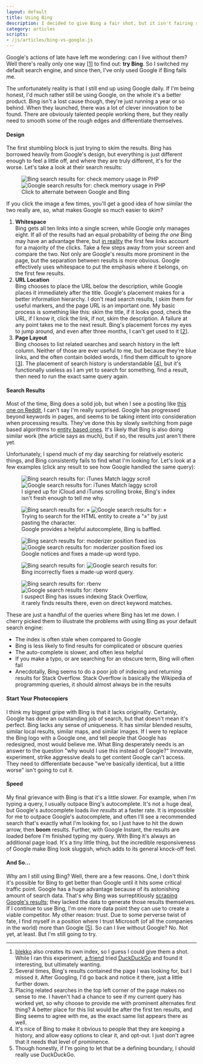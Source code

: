 ```yaml
---
layout: default
title: Using Bing
description: I decided to give Bing a fair shot, but it isn't fairing so well.
category: articles
scripts:
- /js/articles/bing-vs-google.js
---
```

Google's actions of late have left me wondering: can I live without them? Well there's really only one way \[[1](#footnotes)\] to find out: **try Bing**. So I switched my default search engine, and since then, I've only used Google if Bing fails me. 

The unfortunately reality is that I still end up using Google daily. If I'm being honest, I'd much rather still be using Google, on the whole it's a better product. Bing isn't a lost cause though, they're just running a year or so behind. When they launched, there was a lot of clever innovation to be found. There are obviously talented people working there, but they really need to smooth some of the rough edges and differentiate themselves.

#### Design

The first stumbling block is just trying to skim the results. Bing has borrowed heavily from Google's design, but everything is just different enough to feel a little off, and where they are truly different, it's for the worse. Let's take a look at their search results:

<figure class="full" id="results-comparison">
	<img src="/images/articles/bing-vs-google/example-1-bing.png" alt="Bing search results for: check memory usage in PHP">
	<img src="/images/articles/bing-vs-google/example-1-google.png" alt="Google search results for: check memory usage in PHP">
	<figcaption>Click to alternate between Google and Bing</figcaption>
</figure>

If you click the image a few times, you'll get a good idea of how similar the two really are, so, what makes Google so much easier to skim?

1.	**Whitespace**  
	Bing gets all ten links into a single screen, while Google only manages eight. If all of the results had an equal probability of being *the one* Bing may have an advantage there, but [in reality](http://www.seomoz.org/blog/mission-imposserpble-establishing-clickthrough-rates) the first few links account for a majority of the clicks. Take a few steps away from your screen and compare the two. Not only are Google's results more prominent in the page, but the separation between results is more obvious. Google effectively uses whitespace to put the emphasis where it belongs, on the first few results.
2.	**URL Location**  
	Bing chooses to place the URL below the description, while Google places it immediately after the title. Google's placement makes for a better information hierarchy. I don't read search results, I skim them for useful markers, and the page URL is an important one. My basic process is something like this: skim the title, if it looks good, check the URL, if I know it, click the link, if not, skim the description. A failure at any point takes me to the next result. Bing's placement forces my eyes to jump around, and even after three months, I can't get used to it \[[2](#footnotes)\].
3.	**Page Layout**  
	Bing chooses to list related searches and search history in the left column. Neither of those are ever useful to me, but because they're blue links, and the often contain bolded words, I find them difficult to ignore \[[3](#footnotes)\]. The placement of search history is understandable \[[4](#footnotes)\], but it's functionally useless as I am yet to search for something, find a result, then need to run the exact same query again.

#### Search Results

Most of the time, Bing does a solid job, but when I see a posting like [this one on Reddit](http://www.reddit.com/r/pics/comments/l80eb/why_i_use_google_a_comparison_vs_bing_yahoo/), I can't say I'm really surprised. Google has progressed beyond keywords in pages, and seems to be taking intent into consideration when processing results. They've done this by slowly switching from page based algorithms to [entity based ones](http://justinbriggs.org/entity-search-results-the-on-going-evolution-of-search). It's likely that Bing is also doing similar work (the article says as much), but if so, the results just aren't there yet.

Unfortunately, I spend much of my day searching for relatively esoteric things, and Bing consistently fails to find what I'm looking for. Let's look at a few examples (click any result to see how Google handled the same query): 

<figure class="full">
	<img src="/images/articles/bing-vs-google/example-2-bing.png" alt="Bing search results for: iTunes Match laggy scroll">
	<img src="/images/articles/bing-vs-google/example-2-google.png" alt="Google search results for: iTunes Match laggy scroll">
	<figcaption>I signed up for iCloud and iTunes scrolling broke, Bing's index isn't fresh enough to tell me why.</figcaption>
</figure>

<figure class="full">
	<img src="/images/articles/bing-vs-google/example-3-bing.png" alt="Bing search results for: &raquo;">
	<img src="/images/articles/bing-vs-google/example-3-google.png" alt="Google search results for: &raquo;">
	<figcaption>Trying to search for the HTML entity to create a "&raquo;" by just pasting the character.<br> Google provides a helpful autocomplete, Bing is baffled.</figcaption>
</figure>

<figure class="full">
	<img src="/images/articles/bing-vs-google/example-4-bing.png" alt="Bing search results for: moderizer position fixed ios">
	<img src="/images/articles/bing-vs-google/example-4-google.png" alt="Google search results for: moderizer position fixed ios">
	<figcaption>Google notices and fixes a made-up word typo.</figcaption>
</figure>

<figure class="full">
	<img src="/images/articles/bing-vs-google/example-5-bing.png" alt="Bing search results for: ">
	<img src="/images/articles/bing-vs-google/example-5-google.png" alt="Google search results for: ">
	<figcaption>Bing incorrectly fixes a made-up word query.</figcaption>
</figure>

<figure class="full">
	<img src="/images/articles/bing-vs-google/example-6-bing.png" alt="Bing search results for: rbenv">
	<img src="/images/articles/bing-vs-google/example-6-google.png" alt="Google search results for: rbenv">
	<figcaption>I suspect Bing has issues indexing Stack Overflow, <br>it rarely finds results there, even on direct keyword matches.</figcaption>
</figure>

These are just a handful of the queries where Bing has let me down. I cherry picked them to illustrate the problems with using Bing as your default search engine:

- 	The index is often stale when compared to Google
- 	Bing is less likely to find results for complicated or obscure queries
- 	The auto-complete is slower, and often less helpful
- 	If you make a typo, or are searching for an obscure term, Bing will often fail
- 	Anecdotally, Bing seems to do a poor job of indexing and returning results for Stack Overflow. Stack Overflow is basically the Wikipedia of programming queries, it should almost always be in the results

#### Start Your Photocopiers

I think my biggest gripe with Bing is that it lacks originality. Certainly, Google has done an outstanding job of search, but that doesn't mean it's perfect. Bing lacks any sense of uniqueness. It has similar blended results, similar local results, similar maps, and similar images. If I were to replace the Bing logo with a Google one, and tell people that Google has redesigned, most would believe me. What Bing desperately needs is an answer to the question "why would I use this instead of Google?" Innovate, experiment, strike aggressive deals to get content Google can't access. They need to differentiate because "we're basically identical, but a little worse" isn't going to cut it.

#### Speed

My final grievance with Bing is that it's a little slower. For example, when I'm typing a query, I usually outpace Bing's autocomplete. It's not a huge deal, but Google's autocomplete loads *live results* at a faster rate. It is impossible for me to outpace Google's autocomplete, and often I'll see a recommended search that's exactly what I'm looking for, so I just have to hit the down arrow, then **boom** results. Further, with Google Instant, the results are loaded before I'm finished typing my query. With Bing it's always an additional page load. It's a tiny little thing, but the incredible responsiveness of Google make Bing look sluggish, which adds to its general knock-off feel.

#### And So...

Why am I still using Bing? Well, there are a few reasons. One, I don't think it's possible for Bing to get better than Google until it hits some critical traffic point. Google has a huge advantage because of its astonishing amount of search data. That's why Bing was surreptitiously [scraping Google's results](http://searchengineland.com/google-bing-is-cheating-copying-our-search-results-62914); they lacked the data to generate those results themselves. If I continue to use Bing, I'm one more data point they can use to create a viable competitor. My other reason: trust. Due to some perverse twist of fate, I find myself in a position where I trust Microsoft (of all the companies in the world) more than Google \[[5](#footnotes)\]. So can I live without Google? No. Not yet, at least. But I'm still going to try.
	
<hr id="footnotes">

1.	[blekko](http://www.blekko.com) also creates its own index, so I guess I could give them a shot. While I ran this experiment, [a friend](http://brenthousen.com) tried [DuckDuckGo](http://duckduckgo.com) and found it interesting, but ultimately wanting.
2.	Several times, Bing's results contained the page I was looking for, but I missed it. After Googling, I'd go back and notice it there, just a little further down.
3.	Placing related searches in the top left corner of the page makes no sense to me. I haven't had a chance to see if my current query has worked yet, so why choose to provide me with prominent alternates first thing? A better place for this list would be after the first ten results, and Bing seems to agree with me, as the exact same list appears there as well.
4.	It's nice of Bing to make it obvious to people that they are keeping a history, and allow easy options to clear it, and opt-out. I just don't agree that it needs that level of prominence. 
5.	Though honestly, if I'm going to let that be a defining boundary, I should really use DuckDuckGo.